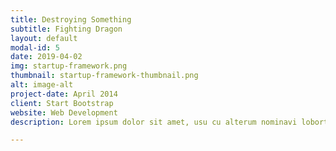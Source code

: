 ```yaml
---
title: Destroying Something
subtitle: Fighting Dragon
layout: default
modal-id: 5
date: 2019-04-02
img: startup-framework.png
thumbnail: startup-framework-thumbnail.png
alt: image-alt
project-date: April 2014
client: Start Bootstrap
website: Web Development
description: Lorem ipsum dolor sit amet, usu cu alterum nominavi lobortis. At duo novum diceret. Tantas apeirian vix et, usu sanctus postulant inciderint ut, populo diceret necessitatibus in vim. Cu eum dicam feugiat noluisse.

---
```

